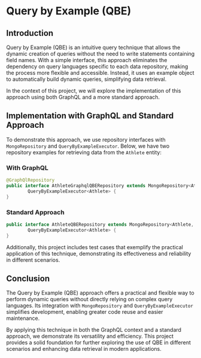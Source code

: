 # Query by Example (QBE) 

## Introduction  

Query by Example (QBE) is an intuitive query technique that allows the dynamic creation of queries without the need to write statements containing field names. With a simple interface, this approach eliminates the dependency on query languages specific to each data repository, making the process more flexible and accessible. Instead, it uses an example object to automatically build dynamic queries, simplifying data retrieval.  

In the context of this project, we will explore the implementation of this approach using both GraphQL and a more standard approach.  

## Implementation with GraphQL and Standard Approach  

To demonstrate this approach, we use repository interfaces with `MongoRepository` and `QueryByExampleExecutor`. Below, we have two repository examples for retrieving data from the `Athlete` entity:  

### With GraphQL  

```java
@GraphQlRepository
public interface AthleteGraphqlQBERepository extends MongoRepository<Athlete, String>,  
        QueryByExampleExecutor<Athlete> {  
}
```  

### Standard Approach  

```java
public interface AthleteQBERepository extends MongoRepository<Athlete, String>,  
        QueryByExampleExecutor<Athlete> {  
}
```  

Additionally, this project includes test cases that exemplify the practical application of this technique, demonstrating its effectiveness and reliability in different scenarios.  

## Conclusion  

The Query by Example (QBE) approach offers a practical and flexible way to perform dynamic queries without directly relying on complex query languages. Its integration with `MongoRepository` and `QueryByExampleExecutor` simplifies development, enabling greater code reuse and easier maintenance.  

By applying this technique in both the GraphQL context and a standard approach, we demonstrate its versatility and efficiency. This project provides a solid foundation for further exploring the use of QBE in different scenarios and enhancing data retrieval in modern applications.  
